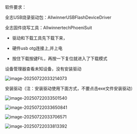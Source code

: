 软件要求：

全志USB烧录驱动包：AllwinnerUSBFlashDeviceDriver

全志固件烧写工具：AllwinnertechPhoeniSuit

- 驱动和下载工具先下载下来，

- 硬件usb otg连接上,并上电   
- 按住下载按键FIL，再按一下复位就进入了下载模式

设备管理器查看未知设备，没有安装驱动

![image-20250722033214073](https://newbie-typora.oss-cn-shenzhen.aliyuncs.com/TyporaJPG/image-20250722033214073.png)

安装驱动（注：安装驱动使用下面方式，不要点击exe文件安装驱动）

![image-20250722033501540](https://newbie-typora.oss-cn-shenzhen.aliyuncs.com/TyporaJPG/image-20250722033501540.png)

![image-20250722033650841](https://newbie-typora.oss-cn-shenzhen.aliyuncs.com/TyporaJPG/image-20250722033650841.png)

![image-20250722033706571](https://newbie-typora.oss-cn-shenzhen.aliyuncs.com/TyporaJPG/image-20250722033706571.png)

![image-20250722033813392](https://newbie-typora.oss-cn-shenzhen.aliyuncs.com/TyporaJPG/image-20250722033813392.png)